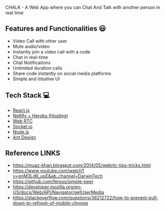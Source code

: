 CHALK - A Web App where you can  Chat And Talk with another person in real time

## Features and Functionalities 😃

- Video Call with other user
- Mute audio/video
- Instantly join a video call with a code
- Chat in real-time
- Chat Notifications
- Unlimited duration calls
- Share code instantly on social media platforms
- Simple and intuitive UI




## Tech Stack 💻

- [React.js](https://reactjs.org/)
- [Netlify + Heroku (Hosting)](https://www.netlify.com/)
- [Web RTC](https://github.com/webrtc)
- [Socket.io](https://socket.io/)
- [Node.js](https://nodejs.org/en/)
- [Ant Design](https://ant.design/) 

## Reference LINKS
 - https://muaz-khan.blogspot.com/2014/05/webrtc-tips-tricks.html
 - https://www.youtube.com/watch?v=gnM3Ld6_upE&ab_channel=DarwinTech
 - https://github.com/feross/simple-peer
 - https://developer.mozilla.org/en-US/docs/Web/API/Navigator/getUserMedia
 - https://stackoverflow.com/questions/36212722/how-to-prevent-pull-down-to-refresh-of-mobile-chrome


